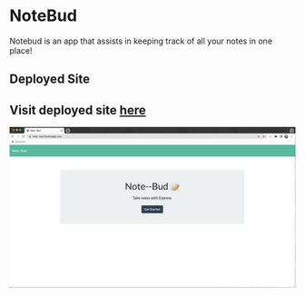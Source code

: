 # NoteBud
Notebud is an app that assists in keeping track of all your notes in one place!

## Deployed Site

## Visit deployed site [here](https://note--bud.herokuapp.com) 
![screenshot](images/Screenshot.jpg)